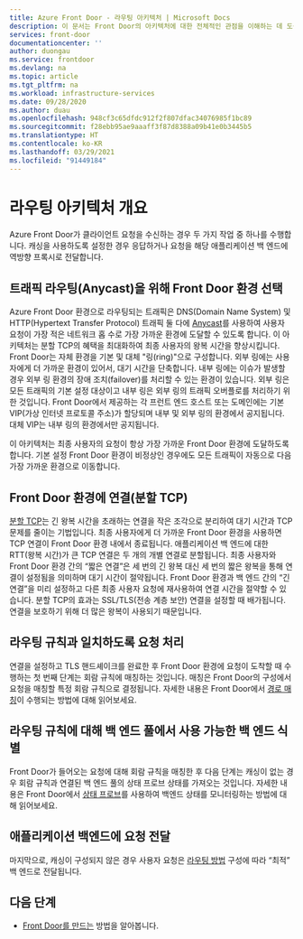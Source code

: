 ```yaml
---
title: Azure Front Door - 라우팅 아키텍처 | Microsoft Docs
description: 이 문서는 Front Door의 아키텍처에 대한 전체적인 관점을 이해하는 데 도움이 됩니다.
services: front-door
documentationcenter: ''
author: duongau
ms.service: frontdoor
ms.devlang: na
ms.topic: article
ms.tgt_pltfrm: na
ms.workload: infrastructure-services
ms.date: 09/28/2020
ms.author: duau
ms.openlocfilehash: 948cf3c65dfdc912f2f807dfac34076985f1bc89
ms.sourcegitcommit: f28ebb95ae9aaaff3f87d8388a09b41e0b3445b5
ms.translationtype: HT
ms.contentlocale: ko-KR
ms.lasthandoff: 03/29/2021
ms.locfileid: "91449184"
---
```

# <a name="routing-architecture-overview"></a>라우팅 아키텍처 개요

Azure Front Door가 클라이언트 요청을 수신하는 경우 두 가지 작업 중 하나를 수행합니다. 캐싱을 사용하도록 설정한 경우 응답하거나 요청을 해당 애플리케이션 백 엔드에 역방향 프록시로 전달합니다.

## <a name="selecting-the-front-door-environment-for-traffic-routing-anycast"></a><a name = "anycast"></a>트래픽 라우팅(Anycast)을 위해 Front Door 환경 선택

Azure Front Door 환경으로 라우팅되는 트래픽은 DNS(Domain Name System) 및 HTTP(Hypertext Transfer Protocol) 트래픽 둘 다에 [Anycast](https://en.wikipedia.org/wiki/Anycast)를 사용하여 사용자 요청이 가장 적은 네트워크 홉 수로 가장 가까운 환경에 도달할 수 있도록 합니다. 이 아키텍처는 분할 TCP의 혜택을 최대화하여 최종 사용자의 왕복 시간을 향상시킵니다. Front Door는 자체 환경을 기본 및 대체 "링(ring)"으로 구성합니다. 외부 링에는 사용자에게 더 가까운 환경이 있어서, 대기 시간을 단축합니다.  내부 링에는 이슈가 발생할 경우 외부 링 환경의 장애 조치(failover)를 처리할 수 있는 환경이 있습니다. 외부 링은 모든 트래픽의 기본 설정 대상이고 내부 링은 외부 링의 트래픽 오버플로를 처리하기 위한 것입니다. Front Door에서 제공하는 각 프런트 엔드 호스트 또는 도메인에는 기본 VIP(가상 인터넷 프로토콜 주소)가 할당되며 내부 및 외부 링의 환경에서 공지됩니다. 대체 VIP는 내부 링의 환경에서만 공지됩니다. 

이 아키텍처는 최종 사용자의 요청이 항상 가장 가까운 Front Door 환경에 도달하도록 합니다. 기본 설정 Front Door 환경이 비정상인 경우에도 모든 트래픽이 자동으로 다음 가장 가까운 환경으로 이동합니다.

## <a name="connecting-to-front-door-environment-split-tcp"></a><a name = "splittcp"></a>Front Door 환경에 연결(분할 TCP)

[분할 TCP](https://en.wikipedia.org/wiki/Performance-enhancing_proxy)는 긴 왕복 시간을 초래하는 연결을 작은 조각으로 분리하여 대기 시간과 TCP 문제를 줄이는 기법입니다. 최종 사용자에게 더 가까운 Front Door 환경을 사용하면 TCP 연결이 Front Door 환경 내에서 종료됩니다. 애플리케이션 백 엔드에 대한 RTT(왕복 시간)가 큰 TCP 연결은 두 개의 개별 연결로 분할됩니다. 최종 사용자와 Front Door 환경 간의 “짧은 연결”은 세 번의 긴 왕복 대신 세 번의 짧은 왕복을 통해 연결이 설정됨을 의미하며 대기 시간이 절약됩니다. Front Door 환경과 백 엔드 간의 “긴 연결”을 미리 설정하고 다른 최종 사용자 요청에 재사용하여 연결 시간을 절약할 수 있습니다. 분할 TCP의 효과는 SSL/TLS(전송 계층 보안) 연결을 설정할 때 배가됩니다. 연결을 보호하기 위해 더 많은 왕복이 사용되기 때문입니다.

## <a name="processing-request-to-match-a-routing-rule"></a>라우팅 규칙과 일치하도록 요청 처리
연결을 설정하고 TLS 핸드셰이크를 완료한 후 Front Door 환경에 요청이 도착할 때 수행하는 첫 번째 단계는 회람 규칙에 매칭하는 것입니다. 매칭은 Front Door의 구성에서 요청을 매칭할 특정 회람 규칙으로 결정됩니다. 자세한 내용은 Front Door에서 [경로 매칭](front-door-route-matching.md)이 수행되는 방법에 대해 읽어보세요.

## <a name="identifying-available-backends-in-the-backend-pool-for-the-routing-rule"></a>라우팅 규칙에 대해 백 엔드 풀에서 사용 가능한 백 엔드 식별
Front Door가 들어오는 요청에 대해 회람 규칙을 매칭한 후 다음 단계는 캐싱이 없는 경우 회람 규칙과 연결된 백 엔드 풀의 상태 프로브 상태를 가져오는 것입니다. 자세한 내용은 Front Door에서 [상태 프로브](front-door-health-probes.md)를 사용하여 백엔드 상태를 모니터링하는 방법에 대해 읽어보세요.

## <a name="forwarding-the-request-to-your-application-backend"></a>애플리케이션 백엔드에 요청 전달
마지막으로, 캐싱이 구성되지 않은 경우 사용자 요청은 [라우팅 방법](front-door-routing-methods.md) 구성에 따라 “최적” 백 엔드로 전달됩니다.

## <a name="next-steps"></a>다음 단계

- [Front Door를 만드는](quickstart-create-front-door.md) 방법을 알아봅니다.
